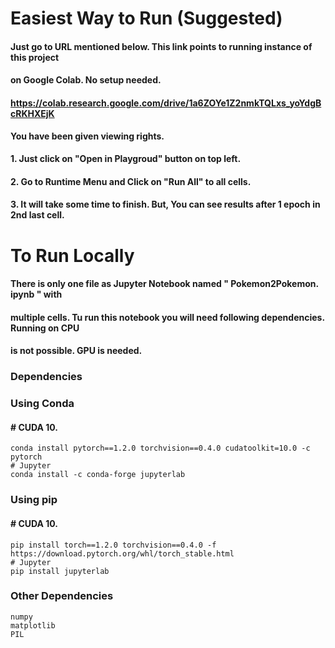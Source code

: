 # Easiest Way to Run (Suggested)

#### Just go to URL mentioned below. This link points to running instance of this project

#### on Google Colab. No setup needed.

#### https://colab.research.google.com/drive/1a6ZOYe1Z2nmkTQLxs_yoYdgBcRKHXEjK

**You have been given viewing rights.**

#### 1. Just click on "Open in Playgroud" button on top left.

#### 2. Go to Runtime Menu and Click on "Run All" to all cells.

#### 3. It will take some time to finish. But, You can see results after 1 epoch in 2nd last cell.


# To Run Locally

#### There is only one file as Jupyter Notebook named " Pokemon2Pokemon. ipynb " with

#### multiple cells. Tu run this notebook you will need following dependencies. Running on CPU

#### is not possible. GPU is needed.

### Dependencies

### Using Conda

#### # CUDA 10.

```
conda install pytorch==1.2.0 torchvision==0.4.0 cudatoolkit=10.0 -c pytorch
# Jupyter
conda install -c conda-forge jupyterlab
```
### Using pip

#### # CUDA 10.

```
pip install torch==1.2.0 torchvision==0.4.0 -f
https://download.pytorch.org/whl/torch_stable.html
# Jupyter
pip install jupyterlab
```

### Other Dependencies

```
numpy
matplotlib
PIL
```

